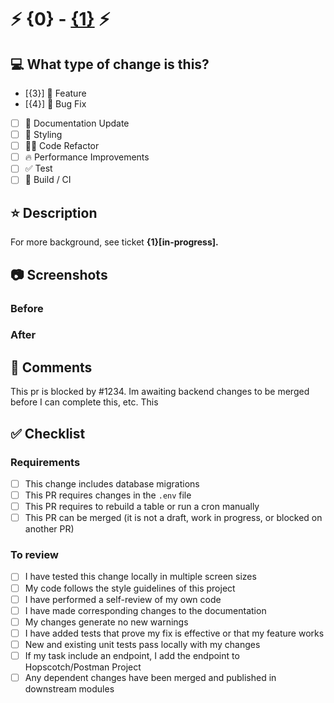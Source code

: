 # ⚡ {0} - [{1}](https://app.clickup.com/t/{2}) ⚡

## 💻 What type of change is this?

- [{3}] 💎 Feature
- [{4}] 🐛 Bug Fix
- [ ] 📝 Documentation Update
- [ ] 🎨 Styling
- [ ] 🧑‍💻 Code Refactor
- [ ] 🔥 Performance Improvements
- [ ] ✅ Test
- [ ] 🤖 Build / CI

## ⭐ Description

<!--
Please include a summary of the change and which issue is fixed. Please also include relevant motivation and context.
Example:
-->

For more background, see ticket **{1}[in-progress].**

<!--
ONLY ADD SECTION IF A NEW PACKAGE IS ADDED
### Requires
This pr requires the following packages to be installed:
- `package1`
- `package2`
The packages are used for `reason1` and `reason2`.

Because of this, you must run `npm i` before starting.
-->

## 📷 Screenshots

<!--
Please include before AND after screenshots of the change, or proof of test about your branch
-->

### Before

### After

## 💬 Comments

<!--
Please describe any known issues, bugs, or unintended consequences with this change. Also, please include any additional comments you feel are relevant to the reviewer.
-->

This pr is blocked by #1234.
Im awaiting backend changes to be merged before I can complete this, etc.
This

## ✅ Checklist

### Requirements

- [ ] This change includes database migrations
- [ ] This PR requires changes in the `.env` file
- [ ] This PR requires to rebuild a table or run a cron manually
- [ ] This PR can be merged (it is not a draft, work in progress, or blocked on another PR)

### To review

- [ ] I have tested this change locally in multiple screen sizes
- [ ] My code follows the style guidelines of this project
- [ ] I have performed a self-review of my own code
- [ ] I have made corresponding changes to the documentation
- [ ] My changes generate no new warnings
- [ ] I have added tests that prove my fix is effective or that my feature works
- [ ] New and existing unit tests pass locally with my changes
- [ ] If my task include an endpoint, I add the endpoint to Hopscotch/Postman Project
- [ ] Any dependent changes have been merged and published in downstream modules
